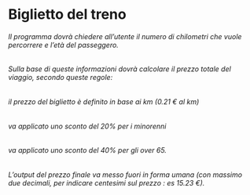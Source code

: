 # Biglietto del treno

###### Il programma dovrà chiedere all’utente il numero di chilometri che vuole percorrere e l’età del passeggero.
###### Sulla base di queste informazioni dovrà calcolare il prezzo totale del viaggio, secondo queste regole:
###### il prezzo del biglietto è definito in base ai km (0.21 € al km)
###### va applicato uno sconto del 20% per i minorenni
###### va applicato uno sconto del 40% per gli over 65.
###### L’output del prezzo finale va messo fuori in forma umana (con massimo due decimali, per indicare centesimi sul prezzo : es 15.23 €).


